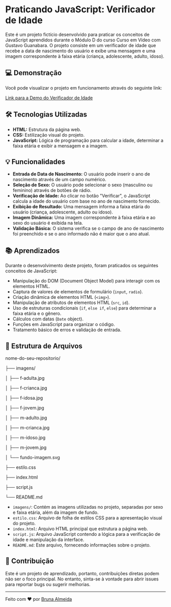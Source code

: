 # Praticando JavaScript: Verificador de Idade

Este é um projeto fictício desenvolvido para praticar os conceitos de JavaScript aprendidos durante o Módulo D do curso Curso em Vídeo com Gustavo Guanabara. O projeto consiste em um verificador de idade que recebe a data de nascimento do usuário e exibe uma mensagem e uma imagem correspondente à faixa etária (criança, adolescente, adulto, idoso).

## 💻 Demonstração

Você pode visualizar o projeto em funcionamento através do seguinte link:

[Link para a Demo do Verificador de Idade](https://brucsa.github.io/verificador-de-idade/)

## 🛠️ Tecnologias Utilizadas

* **HTML:** Estrutura da página web.
* **CSS:** Estilização visual do projeto.
* **JavaScript:** Lógica de programação para calcular a idade, determinar a faixa etária e exibir a mensagem e a imagem.

## 💡 Funcionalidades

* **Entrada de Data de Nascimento:** O usuário pode inserir o ano de nascimento através de um campo numérico.
* **Seleção de Sexo:** O usuário pode selecionar o sexo (masculino ou feminino) através de botões de rádio.
* **Verificação de Idade:** Ao clicar no botão "Verificar", o JavaScript calcula a idade do usuário com base no ano de nascimento fornecido.
* **Exibição de Resultado:** Uma mensagem informa a faixa etária do usuário (criança, adolescente, adulto ou idoso).
* **Imagem Dinâmica:** Uma imagem correspondente à faixa etária e ao sexo do usuário é exibida na tela.
* **Validação Básica:** O sistema verifica se o campo de ano de nascimento foi preenchido e se o ano informado não é maior que o ano atual.

## 📚 Aprendizados

Durante o desenvolvimento deste projeto, foram praticados os seguintes conceitos de JavaScript:

* Manipulação do DOM (Document Object Model) para interagir com os elementos HTML.
* Captura de valores de elementos de formulário (`input`, `radio`).
* Criação dinâmica de elementos HTML (`<img>`).
* Manipulação de atributos de elementos HTML (`src`, `id`).
* Uso de estruturas condicionais (`if`, `else if`, `else`) para determinar a faixa etária e o gênero.
* Cálculos com datas (`Date` object).
* Funções em JavaScript para organizar o código.
* Tratamento básico de erros e validação de entrada.

## 📂 Estrutura de Arquivos

nome-do-seu-repositorio/

├── imagens/

│   ├── f-adulta.jpg

│   ├── f-crianca.jpg

│   ├── f-idosa.jpg

│   ├── f-jovem.jpg

│   ├── m-adulto.jpg

│   ├── m-crianca.jpg

│   ├── m-idoso.jpg

│   ├── m-jovem.jpg

│   └── fundo-imagem.svg

├── estilo.css

├── index.html

├── script.js

└── README.md

* `imagens/`: Contém as imagens utilizadas no projeto, separadas por sexo e faixa etária, além da imagem de fundo.
* `estilo.css`: Arquivo de folha de estilos CSS para a apresentação visual do projeto.
* `index.html`: Arquivo HTML principal que estrutura a página web.
* `script.js`: Arquivo JavaScript contendo a lógica para a verificação de idade e manipulação da interface.
* `README.md`: Este arquivo, fornecendo informações sobre o projeto.

## 🤝 Contribuição

Este é um projeto de aprendizado, portanto, contribuições diretas podem não ser o foco principal. No entanto, sinta-se à vontade para abrir issues para reportar bugs ou sugerir melhorias.

---

Feito com ❤️ por [Bruna Almeida](https://www.linkedin.com/in/brunacsa/)